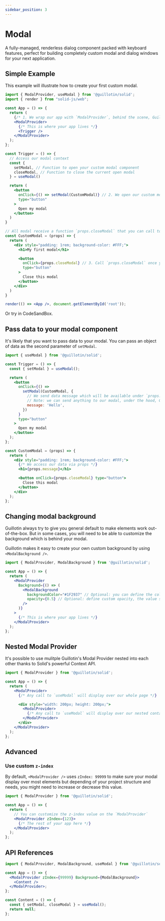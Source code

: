 ```yaml
---
sidebar_position: 3
---
```


# Modal

A fully-managed, renderless dialog component packed with keyboard features, perfect for building completely custom modal and dialog windows for your next application.

## Simple Example

This example will illustrate how to create your first custom modal.

```jsx title="src/index.jsx"
import { ModalProvider, useModal } from '@guillotin/solid';
import { render } from "solid-js/web";

const App = () => {
  return (
    {/* 1. We wrap our app with `ModalProvider`, behind the scene, Guillotin provide a Solid Context */}
    <ModalProvider>
      {/* This is where your app lives */}
      <Trigger />
    </ModalProvider>
  );
};

const Trigger = () => {
  // Access our modal context
  const {
    setModal, // Function to open your custom modal component
    closeModal, // Function to close the current open modal
  } = useModal()

  return (
    <button
      onClick={() => setModal(CustomModal)} // 2. We open our custom modal using `setModal`
      type="button"
    >
      Open my modal
    </button>
  )
}

// All modal receive a function `props.closeModal` that you can call to close the modal
const CustomModal = (props) => {
  return (
    <div style="padding: 1rem; background-color: #FFF;">
      <h1>My first modal</h1>

      <button
        onClick={props.closeModal} // 3. Call `props.closeModal` once you want to close the modal
        type="button"
      >
        Close this modal
      </button>
    </div>
  )
}

render(() => <App />, document.getElementById('root'));
```

Or try in CodeSandBox.

## Pass data to your modal component

It's likely that you want to pass data to your modal. You can pass an object of data as the second parameter of `setModal`.

```jsx
import { useModal } from '@guillotin/solid';

const Trigger = () => {
  const { setModal } = useModal();

  return (
    <button
      onClick={() =>
        setModal(CustomModal, {
          // We send data message which will be available under `props.message` in our modal
          // Note: we can send anything to our modal, under the hood, Guillotin uses Solid's Store
          message: 'Hello',
        })
      }
      type="button"
    >
      Open my modal
    </button>
  );
};

const CustomModal = (props) => {
  return (
    <div style="padding: 1rem; background-color: #FFF;">
      {/* We access our data via props */}
      <h1>{props.message}</h1>

      <button onClick={props.closeModal} type="button">
        Close this modal
      </button>
    </div>
  );
};
```

## Changing modal background

Guillotin always try to give you general default to make elements work out-of-the-box. But in some cases, you will need to be able to customize the background which is behind your modal.

Guillotin makes it easy to create your own custom background by using `<ModalBackground />`.

```jsx
import { ModalProvider, ModalBackground } from '@guillotin/solid';

const App = () => {
  return (
    <ModalProvider
      Background={() => (
        <ModalBackground
          backgroundColor="#1F2937" // Optional: you can define the color value, default to: `rgba(229, 231, 235)`
          opacity={0.5} // Optional: define custom opacity, the value should be between 0 and 1. default to `0.8`
        />
      )}
    >
      {/* This is where your app lives */}
    </ModalProvider>
  );
};
```

## Nested Modal Provider

It's possible to use mulitple Guillotin's Modal Provider nested into each other thanks to Solid's powerful Context API.

```jsx
import { ModalProvider } from '@guillotin/solid';

const App = () => {
  return (
    <ModalProvider>
      {/* Any call to `useModal` will display over our whole page */}

      <div style="width: 200px; height: 200px;">
        <ModalProvider>
          {/* Any call to `useModal` will display over our nested container */}
        </ModalProvider>
      </div>
    </ModalProvider>
  );
};
```

## Advanced

### Use custom `z-index`

By default, `<ModalProvider />` uses `zIndex: 99999` to make sure your modal display over most elements but depending of your project structure and needs, you might need to increase or decrease this value.

```jsx
import { ModalProvider } from '@guillotin/solid';

const App = () => {
  return (
    // You can customize the z-index value on the `ModalProvider`
    <ModalProvider zIndex={123}>
      {/* The rest of your app here */}
    </ModalProvider>
  );
};
```

## API References

```jsx
import { ModalProvider, ModalBackground, useModal } from '@guillotin/solid';

const App = () => {
  <ModalProvider zIndex={99999} Background={ModalBackground}>
    <Content />
  </ModalProvider>;
};

const Content = () => {
  const { setModal, closeModal } = useModal();
  return null;
};
```
